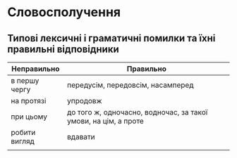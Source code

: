 # Слово­сполучення

## Типові лексичні і граматичні помилки та їхні правильні відповідники

| Неправильно   | Правильно                                                       |
|---------------|-----------------------------------------------------------------|
| в першу чергу | передусім, передовсім, насамперед                               |
| на протязі    | упродовж                                                        |
| при цьому     | до того ж, одночасно, водночас, за такої умови, на цім, а проте |
| робити вигляд | вдавати                                                         |
|               |                                                                 |
